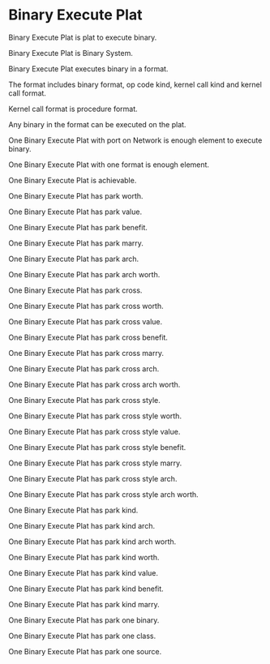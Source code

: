 # Binary Execute Plat

Binary Execute Plat is plat to execute binary.

Binary Execute Plat is Binary System.

Binary Execute Plat executes binary in a format.

The format includes binary format, op code kind, kernel call kind and kernel call format.

Kernel call format is procedure format.

Any binary in the format can be executed on the plat.

One Binary Execute Plat with port on Network is enough element to execute binary.

One Binary Execute Plat with one format is enough element.

One Binary Execute Plat is achievable.

One Binary Execute Plat has park worth.

One Binary Execute Plat has park value.

One Binary Execute Plat has park benefit.

One Binary Execute Plat has park marry.

One Binary Execute Plat has park arch.

One Binary Execute Plat has park arch worth.

One Binary Execute Plat has park cross.

One Binary Execute Plat has park cross worth. 

One Binary Execute Plat has park cross value. 

One Binary Execute Plat has park cross benefit. 

One Binary Execute Plat has park cross marry. 

One Binary Execute Plat has park cross arch. 

One Binary Execute Plat has park cross arch worth. 

One Binary Execute Plat has park cross style. 

One Binary Execute Plat has park cross style worth. 

One Binary Execute Plat has park cross style value. 

One Binary Execute Plat has park cross style benefit. 

One Binary Execute Plat has park cross style marry. 

One Binary Execute Plat has park cross style arch. 

One Binary Execute Plat has park cross style arch worth. 

One Binary Execute Plat has park kind.

One Binary Execute Plat has park kind arch.

One Binary Execute Plat has park kind arch worth.

One Binary Execute Plat has park kind worth.

One Binary Execute Plat has park kind value.

One Binary Execute Plat has park kind benefit.

One Binary Execute Plat has park kind marry.

One Binary Execute Plat has park one binary.

One Binary Execute Plat has park one class.

One Binary Execute Plat has park one source.